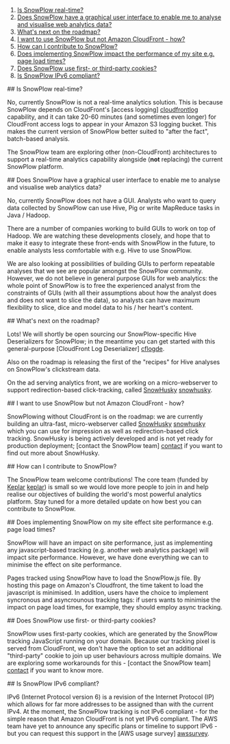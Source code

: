 1. [Is SnowPlow real-time?](#rt)
2. [Does SnowPlow have a graphical user interface to enable me to analyse and visualise web analytics data?](#gui)
3. [What's next on the roadmap?](#roadmap)
4. [I want to use SnowPlow but not Amazon CloudFront - how?](#nocloudfront)
5. [How can I contribute to SnowPlow?](#contribute)
6. [Does implementing SnowPlow impact the performance of my site e.g. page load times?](#performance)
7. [Does SnowPlow use first- or third-party cookies?](#cookies)
8. [Is SnowPlow IPv6 compliant?](#ipv6)

<a name="rt"/>
## Is SnowPlow real-time?

No, currently SnowPlow is not a real-time analytics solution. This is because SnowPlow depends on CloudFront's [access logging] [cloudfrontlog] capability, and it can take 20-60 minutes (and sometimes even longer) for CloudFront access logs to appear in your Amazon S3 logging bucket. This makes the current version of SnowPlow better suited to "after the fact", batch-based analysis.

The SnowPlow team are exploring other (non-CloudFront) architectures to support a real-time analytics capability alongside (**not** replacing) the current SnowPlow platform.

<a name="gui"/>
## Does SnowPlow have a graphical user interface to enable me to analyse and visualise web analytics data?

No, currently SnowPlow does not have a GUI. Analysts who want to query data collected by SnowPlow can use Hive, Pig or write MapReduce tasks in Java / Hadoop.

There are a number of companies working to build GUIs to work on top of Hadoop. We are watching these developments closely, and hope that to make it easy to integrate these front-ends with SnowPlow in the future, to enable analysts less comfortable with e.g. Hive to use SnowPlow.

We are also looking at possibilities of building GUIs to perform repeatable analyses that we see are popular amongst the SnowPlow community. However, we do not believe in general purpose GUIs for web analytics: the whole point of SnowPlow is to free the experienced analyst from the constraints of GUIs (with all their assumptions about how the analyst does and does not want to slice the data), so analysts can have maximum flexibility to slice, dice and model data to his / her heart's content.

<a name="roadmap"/>
## What's next on the roadmap?

Lots! We will shortly be open sourcing our SnowPlow-specific Hive Deserializers for SnowPlow; in the meantime you can get started with this general-purpose [CloudFront Log Deserializer] [cflogde].

Also on the roadmap is releasing the first of the "recipes" for Hive analyses on SnowPlow's clickstream data.

On the ad serving analytics front, we are working on a micro-webserver to support redirection-based click-tracking, called [SnowHusky] [snowhusky].

<a name="nocloudfront"/>
## I want to use SnowPlow but not Amazon CloudFront - how?

SnowPlowing without CloudFront is on the roadmap: we are currently building an ultra-fast, micro-webserver called [SnowHusky] [snowhusky] which you can use for impression as well as redirection-based click tracking. SnowHusky is being actively developed and is not yet ready for production deployment; [contact the SnowPlow team] [contact] if you want to find out more about SnowHusky.

<a name="contribute" />
## How can I contribute to SnowPlow?

The SnowPlow team welcome contributions! The core team (funded by [Keplar] [keplar]) is small so we would love more people to join in and help realise our objectives of building the world's most powerful analytics platform. Stay tuned for a more detailed update on how best you can contribute to SnowPlow. 

<a name="performance"/>
## Does implementing SnowPlow on my site effect site performance e.g. page load times?

SnowPlow will have an impact on site performance, just as implementing any javascript-based tracking (e.g. another web analytics package) will impact site performance. However, we have done everything we can to minimise the effect on site performance.

Pages tracked using SnowPlow have to load the SnowPlow.js file. By hosting this page on Amazon's Cloudfront, the time takent to load the javascript is minimised. In addition, users have the choice to implement syncronous and asyncrounous tracking tags: if users wants to minimise the impact on page load times, for example, they should employ async tracking.

<a name="cookies"/>
## Does SnowPlow use first- or third-party cookies?

SnowPlow uses first-party cookies, which are generated by the SnowPlow tracking JavaScript running on your domain. Because our tracking pixel is served from CloudFront, we don't have the option to set an additional "third-party" cookie to join up user behaviours across multiple domains. We are exploring some workarounds for this - [contact the SnowPlow team] [contact] if you want to know more.

<a name="ipv6"/>
## Is SnowPlow IPv6 compliant?

IPv6 (Internet Protocol version 6) is a revision of the Internet Protocol (IP) which allows for far more addresses to be assigned than with the current IPv4. At the moment, the SnowPlow tracking is not IPv6 compliant - for the simple reason that Amazon CloudFront is not yet IPv6 compliant. The AWS team have yet to announce any specific plans or timeline to support IPv6 - but you can request this support in the [AWS usage survey] [awssurvey].

[cloudfrontlog]: http://aws.amazon.com/cloudfront/faqs/#Can_I_get_access_to_request_logs_for_content_delivered_through_CloudFront
[snowhusky]: https://github.com/snowplow/snowhusky
[cflogde]: https://github.com/snowplow/cloudfront-log-deserializer
[awssurvey]: http://aws.qualtrics.com/SE/?SID=SV_9yvAN5PK8abJIFK
[contact]: mailto:snowplow@keplarllp.com 
[keplar]: http://www.keplarllp.com